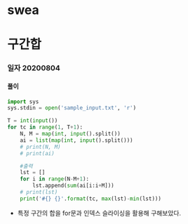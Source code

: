 # swea

# 구간합

### 일자 20200804

#### 풀이

```python
import sys
sys.stdin = open('sample_input.txt', 'r')

T = int(input())
for tc in range(1, T+1):
    N, M = map(int, input().split())
    ai = list(map(int, input().split()))
    # print(N, M)
    # print(ai)

    #출력
    lst = []
    for i in range(N-M+1):
        lst.append(sum(ai[i:i+M]))
    # print(lst)
    print('#{} {}'.format(tc, max(lst)-min(lst)))
```

- 특정 구간의 합을 for문과 인덱스 슬라이싱을 활용해 구해보았다.